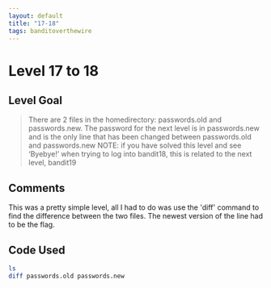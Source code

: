 ```yaml
---
layout: default
title: "17-18"
tags: banditoverthewire
---
```


# Level 17 to 18

## Level Goal
> There are 2 files in the homedirectory: passwords.old and passwords.new. The password for the next level is in passwords.new and is the only line that has been changed between passwords.old and passwords.new NOTE: if you have solved this level and see ‘Byebye!’ when trying to log into bandit18, this is related to the next level, bandit19

## Comments
This was a pretty simple level, all I had to do was use the 'diff' command to find the difference between the two files. The newest version of the line had to be the flag.

Code Used
------
```bash
ls
diff passwords.old passwords.new
```
